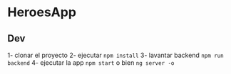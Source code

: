 # HeroesApp

## Dev

1- clonar el proyecto
2- ejecutar `npm install`
3- lavantar backend `npm run backend`
4- ejecutar la app `npm start` o bien `ng server -o`
